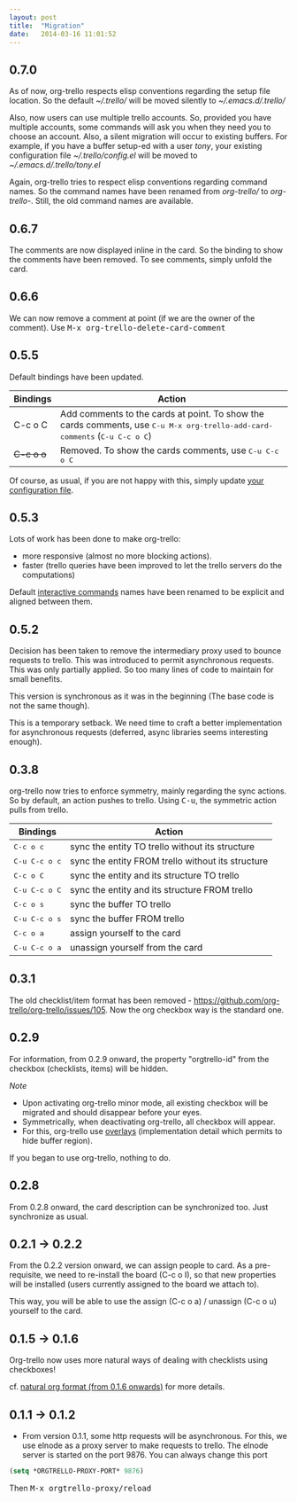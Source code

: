 ```yaml
---
layout: post
title:  "Migration"
date:   2014-03-16 11:01:52
---
```


## 0.7.0

As of now, org-trello respects elisp conventions regarding the setup file location.
So the default *~/.trello/* will be moved silently to *~/.emacs.d/.trello/*

Also, now users can use multiple trello accounts.
So, provided you have multiple accounts, some commands will ask you when they
need you to choose an account.
Also, a silent migration will occur to existing buffers.
For example, if you have a buffer setup-ed with a user *tony*, your existing
configuration file *~/.trello/config.el* will be moved to
*~/.emacs.d/.trello/tony.el*

Again, org-trello tries to respect elisp conventions regarding command names.
So the command names have been renamed from *org-trello/* to *org-trello-*.
Still, the old command names are available.

## 0.6.7

The comments are now displayed inline in the card.
So the binding to show the comments have been removed.
To see comments, simply unfold the card.

## 0.6.6

We can now remove a comment at point (if we are the owner of the comment).
Use <kbd>M-x org-trello-delete-card-comment</kbd>

## 0.5.5

Default bindings have been updated.

| Bindings                 | Action                                                                                                                                       |
|--------------------------|----------------------------------------------------------------------------------------------------------------------------------------------|
| C-c o C                  | Add comments to the cards at point. To show the cards comments, use <kbd>C-u M-x org-trello-add-card-comments</kbd> (<kbd>C-u C-c o C</kbd>) |
| <strike>C-c o o</strike> | Removed. To show the cards comments, use <kbd>C-u C-c o C</kbd>                                                                              |

Of course, as usual, if you are not happy with this, simply update [your configuration file](https://org-trello.github.io/bindings.html#bindings-override).

## 0.5.3

Lots of work has been done to make org-trello:
- more responsive (almost no more blocking actions).
- faster (trello queries have been improved to let the trello servers do the computations)

Default [interactive commands](http://org-trello.github.io/bindings.html#keybindings) names have been renamed to be explicit and aligned between them.

## 0.5.2

Decision has been taken to remove the intermediary proxy used to bounce requests to trello.
This was introduced to permit asynchronous requests.
This was only partially applied.
So too many lines of code to maintain for small benefits.

This version is synchronous as it was in the beginning (The base code is not the same though).

This is a temporary setback.
We need time to craft a better implementation for asynchronous requests (deferred, async libraries seems interesting enough).

## 0.3.8

org-trello now tries to enforce symmetry, mainly regarding the sync actions.
So by default, an action pushes to trello. Using <kbd>C-u</kbd>, the symmetric action pulls from trello.

| Bindings               | Action                                            |
|------------------------|---------------------------------------------------|
| <kbd>C-c o c</kbd>     | sync the entity TO trello without its structure   |
| <kbd>C-u C-c o c</kbd> | sync the entity FROM trello without its structure |
| <kbd>C-c o C</kbd>     | sync the entity and its structure TO trello       |
| <kbd>C-u C-c o C</kbd> | sync the entity and its structure FROM trello     |
| <kbd>C-c o s</kbd>     | sync the buffer TO trello                         |
| <kbd>C-u C-c o s</kbd> | sync the buffer FROM trello                       |
| <kbd>C-c o a</kbd>     | assign yourself to the card                       |
| <kbd>C-u C-c o a</kbd> | unassign yourself from the card                   |


## 0.3.1

The old checklist/item format has been removed - https://github.com/org-trello/org-trello/issues/105.
Now the org checkbox way is the standard one.

## 0.2.9

For information, from 0.2.9 onward, the property "orgtrello-id" from the checkbox (checklists, items) will be hidden.

*Note*
- Upon activating org-trello minor mode, all existing checkbox will be migrated and should disappear before your eyes.
- Symmetrically, when deactivating org-trello, all checkbox will appear.
- For this, org-trello use [overlays](https://www.gnu.org/software/emacs/manual/html_node/elisp/Overlays.html) (implementation detail which permits to hide buffer region).

If you began to use org-trello, nothing to do.

## 0.2.8

From 0.2.8 onward, the card description can be synchronized too.
Just synchronize as usual.

## 0.2.1 -> 0.2.2

From the 0.2.2 version onward, we can assign people to card.
As a pre-requisite, we need to re-install the board (C-c o I), so that new properties will be installed (users currently assigned to the board we attach to).

This way, you will be able to use the assign (C-c o a) / unassign (C-c o u) yourself to the card.

## 0.1.5 -> 0.1.6

Org-trello now uses more natural ways of dealing with checklists using checkboxes!

cf. [natural org format (from 0.1.6 onwards)](#natural-org-format-from-016-onwards) for more details.

## 0.1.1 -> 0.1.2

- From version 0.1.1, some http requests will be asynchronous.
For this, we use elnode as a proxy server to make requests to trello.
The elnode server is started on the port 9876.
You can always change this port

``` lisp
(setq *ORGTRELLO-PROXY-PORT* 9876)
```
Then <kbd>M-x orgtrello-proxy/reload</kbd>

